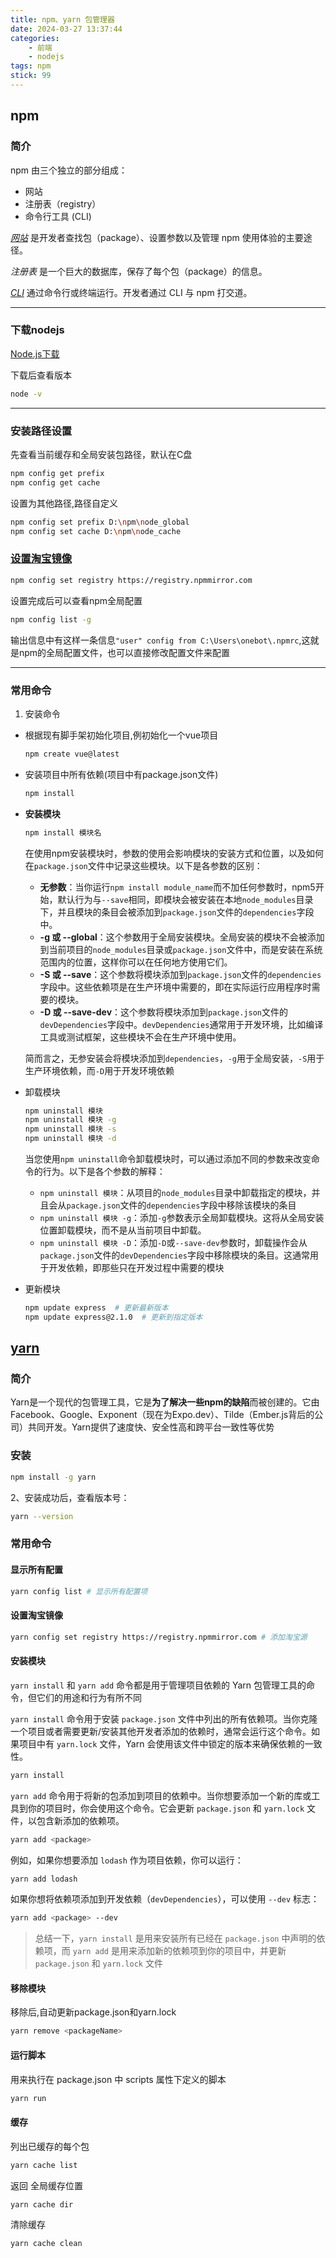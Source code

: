 ```yaml
---
title: npm、yarn 包管理器
date: 2024-03-27 13:37:44
categories: 
    - 前端
    - nodejs
tags: npm
stick: 99
---
```


## npm

### 简介

npm 由三个独立的部分组成：

- 网站
- 注册表（registry）
- 命令行工具 (CLI)

[*网站*](https://npmjs.com/) 是开发者查找包（package）、设置参数以及管理 npm 使用体验的主要途径。

*注册表* 是一个巨大的数据库，保存了每个包（package）的信息。

[*CLI*](https://docs.npmjs.com/cli/npm) 通过命令行或终端运行。开发者通过 CLI 与 npm 打交道。

------



### 下载nodejs

[Node.js下载](https://nodejs.org/en/download/)

下载后查看版本

```sh
node -v
```

------

### 安装路径设置

先查看当前缓存和全局安装包路径，默认在C盘

```sh
npm config get prefix
npm config get cache
```

设置为其他路径,路径自定义

```sh
npm config set prefix D:\npm\node_global
npm config set cache D:\npm\node_cache
```

### [设置淘宝镜像](https://npmmirror.com/)

```sh
npm config set registry https://registry.npmmirror.com
```

设置完成后可以查看npm全局配置

```sh
npm config list -g
```

输出信息中有这样一条信息`"user" config from C:\Users\onebot\.npmrc`,这就是npm的全局配置文件，也可以直接修改配置文件来配置

------

### 常用命令

1. 安装命令

- 根据现有脚手架初始化项目,例初始化一个vue项目

  ```sh
  npm create vue@latest
  ```

- 安装项目中所有依赖(项目中有package.json文件)

  ```sh
  npm install
  ```

- **安装模块**

  ```sh
  npm install 模块名
  ```

  在使用npm安装模块时，参数的使用会影响模块的安装方式和位置，以及如何在`package.json`文件中记录这些模块。以下是各参数的区别：

  - **无参数**：当你运行`npm install module_name`而不加任何参数时，npm5开始，默认行为与`--save`相同，即模块会被安装在本地`node_modules`目录下，并且模块的条目会被添加到`package.json`文件的`dependencies`字段中。
  - **-g 或 --global**：这个参数用于全局安装模块。全局安装的模块不会被添加到当前项目的`node_modules`目录或`package.json`文件中，而是安装在系统范围内的位置，这样你可以在任何地方使用它们。
  - **-S 或 --save**：这个参数将模块添加到`package.json`文件的`dependencies`字段中。这些依赖项是在生产环境中需要的，即在实际运行应用程序时需要的模块。
  - **-D 或 --save-dev**：这个参数将模块添加到`package.json`文件的`devDependencies`字段中。`devDependencies`通常用于开发环境，比如编译工具或测试框架，这些模块不会在生产环境中使用。

  简而言之，无参安装会将模块添加到`dependencies`，`-g`用于全局安装，`-S`用于生产环境依赖，而`-D`用于开发环境依赖                

- 卸载模块

  ```sh
  npm uninstall 模块 
  npm uninstall 模块 -g 
  npm uninstall 模块 -s 
  npm uninstall 模块 -d
  ```

  当您使用`npm uninstall`命令卸载模块时，可以通过添加不同的参数来改变命令的行为。以下是各个参数的解释：

  - `npm uninstall 模块`：从项目的`node_modules`目录中卸载指定的模块，并且会从`package.json`文件的`dependencies`字段中移除该模块的条目
  - `npm uninstall 模块 -g`：添加`-g`参数表示全局卸载模块。这将从全局安装位置卸载模块，而不是从当前项目中卸载。
  - `npm uninstall 模块 -D`：添加`-D`或`--save-dev`参数时，卸载操作会从`package.json`文件的`devDependencies`字段中移除模块的条目。这通常用于开发依赖，即那些只在开发过程中需要的模块

- 更新模块

  ```sh
  npm update express  # 更新最新版本
  npm update express@2.1.0  # 更新到指定版本
  ```

## [yarn](https://www.yarnpkg.cn/getting-started)

### 简介

Yarn是一个现代的包管理工具，它是**为了解决一些npm的缺陷**而被创建的。它由Facebook、Google、Exponent（现在为Expo.dev）、Tilde（Ember.js背后的公司）共同开发。Yarn提供了速度快、安全性高和跨平台一致性等优势



### 安装

```sh
npm install -g yarn
```

2、安装成功后，查看版本号： 

```sh
yarn --version
```



### 常用命令

#### 显示所有配置

```sh
yarn config list # 显示所有配置项
```

#### 设置淘宝镜像

```sh
yarn config set registry https://registry.npmmirror.com # 添加淘宝源
```

#### **安装模块**

`yarn install` 和 `yarn add` 命令都是用于管理项目依赖的 Yarn 包管理工具的命令，但它们的用途和行为有所不同

`yarn install` 命令用于安装 `package.json` 文件中列出的所有依赖项。当你克隆一个项目或者需要更新/安装其他开发者添加的依赖时，通常会运行这个命令。如果项目中有 `yarn.lock` 文件，Yarn 会使用该文件中锁定的版本来确保依赖的一致性。

```sh
yarn install
```

`yarn add` 命令用于将新的包添加到项目的依赖中。当你想要添加一个新的库或工具到你的项目时，你会使用这个命令。它会更新 `package.json` 和 `yarn.lock` 文件，以包含新添加的依赖项。

```bash
yarn add <package>
```

例如，如果你想要添加 `lodash` 作为项目依赖，你可以运行：

```bash
yarn add lodash
```

如果你想将依赖项添加到开发依赖（`devDependencies`），可以使用 `--dev` 标志：

```bash
yarn add <package> --dev
```

> 总结一下，`yarn install` 是用来安装所有已经在 `package.json` 中声明的依赖项，而 `yarn add` 是用来添加新的依赖项到你的项目中，并更新 `package.json` 和 `yarn.lock` 文件

#### 移除模块

移除后,自动更新package.json和yarn.lock

```sh
yarn remove <packageName>
```

#### 运行脚本

用来执行在 package.json 中 scripts 属性下定义的脚本

```sh
yarn run 
```

#### 缓存

列出已缓存的每个包 

```sh
yarn cache list 
```

返回 全局缓存位置 

```sh
yarn cache dir 
```

清除缓存

```sh
yarn cache clean 
```



